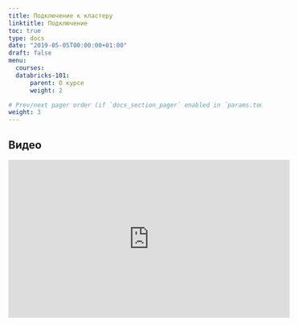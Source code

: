 ```yaml
---
title: Подключение к кластеру
linktitle: Подключение
toc: true
type: docs
date: "2019-05-05T00:00:00+01:00"
draft: false
menu:
  courses:
  databricks-101:
      parent: О курсе
      weight: 2

# Prev/next pager order (if `docs_section_pager` enabled in `params.toml`)
weight: 3
---
```

## Видео

<iframe width="560" height="315" src="https://www.youtube.com/embed/zlFiwQnlHX8" frameborder="0" allow="accelerometer; autoplay; encrypted-media; gyroscope; picture-in-picture" allowfullscreen></iframe>